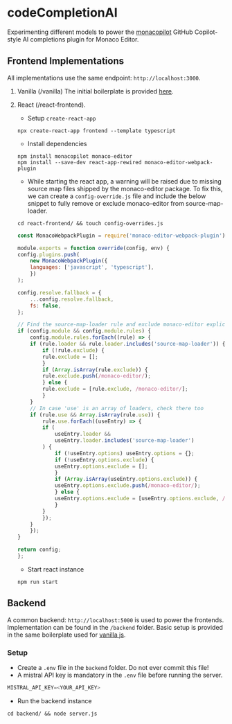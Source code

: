 # codeCompletionAI
Experimenting different models to power the [monacopilot](https://monacopilot.dev/) GitHub Copilot-style AI completions plugin for Monaco Editor.

## Frontend Implementations
All implementations use the same endpoint: `http://localhost:3000`.
1. Vanilla (/vanilla)
The initial boilerplate is provided [here](https://monacopilot.dev/examples/vanilla-js.html).

2. React (/react-frontend).
    - Setup `create-react-app`
    ```shell
    npx create-react-app frontend --template typescript
    ```

    - Install dependencies
    ```shell
    npm install monacopilot monaco-editor
    npm install --save-dev react-app-rewired monaco-editor-webpack-plugin
    ```

    - While starting the react app, a warning will be raised due to missing source map files shipped by the monaco-editor package. To fix this, we can create a `config-override.js` file and include the below snippet to fully remove or exclude monaco-editor from source-map-loader.
    
    ```shell
    cd react-frontend/ && touch config-overrides.js
    ```

    ```javascript
    const MonacoWebpackPlugin = require('monaco-editor-webpack-plugin');

    module.exports = function override(config, env) {
    config.plugins.push(
        new MonacoWebpackPlugin({
        languages: ['javascript', 'typescript'],
        })
    );

    config.resolve.fallback = {
        ...config.resolve.fallback,
        fs: false,
    };

    // Find the source-map-loader rule and exclude monaco-editor explicitly
    if (config.module && config.module.rules) {
        config.module.rules.forEach((rule) => {
        if (rule.loader && rule.loader.includes('source-map-loader')) {
            if (!rule.exclude) {
            rule.exclude = [];
            }
            if (Array.isArray(rule.exclude)) {
            rule.exclude.push(/monaco-editor/);
            } else {
            rule.exclude = [rule.exclude, /monaco-editor/];
            }
        }
        // In case 'use' is an array of loaders, check there too
        if (rule.use && Array.isArray(rule.use)) {
            rule.use.forEach((useEntry) => {
            if (
                useEntry.loader &&
                useEntry.loader.includes('source-map-loader')
            ) {
                if (!useEntry.options) useEntry.options = {};
                if (!useEntry.options.exclude) {
                useEntry.options.exclude = [];
                }
                if (Array.isArray(useEntry.options.exclude)) {
                useEntry.options.exclude.push(/monaco-editor/);
                } else {
                useEntry.options.exclude = [useEntry.options.exclude, /monaco-editor/];
                }
            }
            });
        }
        });
    }

    return config;
    };

    ```

    - Start react instance
    
    ```shell
    npm run start
    ```

## Backend
A common backend: `http://localhost:5000` is used to power the frontends. Implementation can be found in the `/backend` folder. Basic setup is provided in the same boilerplate used for [vanilla js](https://monacopilot.dev/examples/vanilla-js.html).

### Setup
- Create a `.env` file in the `backend` folder. Do not ever commit this file!
- A mistral API key is mandatory in the `.env` file before running the server.
```javascript
MISTRAL_API_KEY=<YOUR_API_KEY>
```

- Run the backend instance
```shell
cd backend/ && node server.js
```